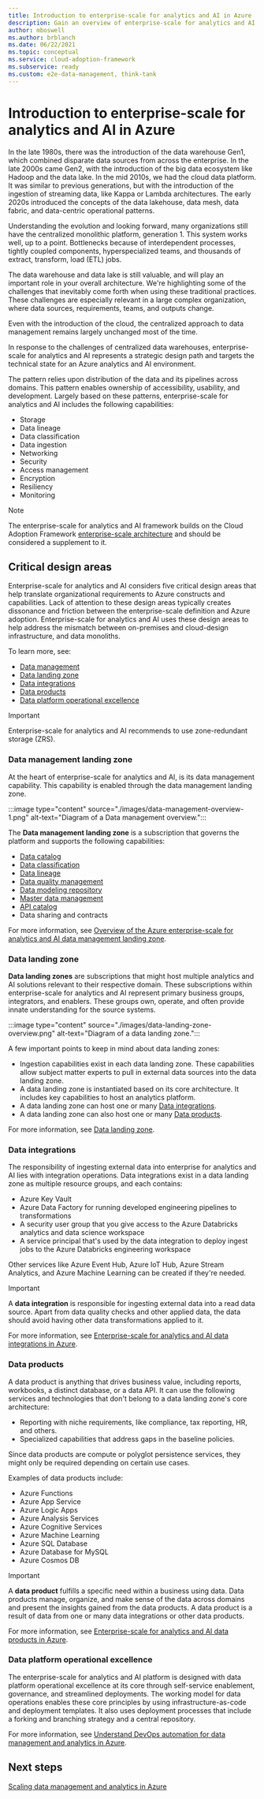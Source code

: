 ```yaml
---
title: Introduction to enterprise-scale for analytics and AI in Azure
description: Gain an overview of enterprise-scale for analytics and AI in Azure.
author: mboswell
ms.author: brblanch
ms.date: 06/22/2021
ms.topic: conceptual
ms.service: cloud-adoption-framework
ms.subservice: ready
ms.custom: e2e-data-management, think-tank
---
```


# Introduction to enterprise-scale for analytics and AI in Azure

In the late 1980s, there was the introduction of the data warehouse Gen1, which combined disparate data sources from across the enterprise. In the late 2000s came Gen2, with the introduction of the big data ecosystem like Hadoop and the data lake. In the mid 2010s, we had the cloud data platform. It was similar to previous generations, but with the introduction of the ingestion of streaming data, like Kappa or Lambda architectures. The early 2020s introduced the concepts of the data lakehouse, data mesh, data fabric, and data-centric operational patterns.

Understanding the evolution and looking forward, many organizations still have the centralized monolithic platform, generation 1. This system works well, up to a point. Bottlenecks because of interdependent processes, tightly coupled components, hyperspecialized teams, and thousands of extract, transform, load (ETL) jobs.

The data warehouse and data lake is still valuable, and will play an important role in your overall architecture. We're highlighting some of the challenges that inevitably come forth when using these traditional practices. These challenges are especially relevant in a large complex organization, where data sources, requirements, teams, and outputs change.

Even with the introduction of the cloud, the centralized approach to data management remains largely unchanged most of the time.

In response to the challenges of centralized data warehouses, enterprise-scale for analytics and AI represents a strategic design path and targets the technical state for an Azure analytics and AI environment.

The pattern relies upon distribution of the data and its pipelines across domains. This pattern enables ownership of accessibility, usability, and development. Largely based on these patterns, enterprise-scale for analytics and AI includes the following capabilities:

- Storage
- Data lineage
- Data classification
- Data ingestion
- Networking
- Security
- Access management
- Encryption
- Resiliency
- Monitoring

> [!NOTE]
> The enterprise-scale for analytics and AI framework builds on the Cloud Adoption Framework [enterprise-scale architecture](/azure/cloud-adoption-framework/ready/enterprise-scale/) and should be considered a supplement to it.

## Critical design areas

Enterprise-scale for analytics and AI considers five critical design areas that help translate organizational requirements to Azure constructs and capabilities. Lack of attention to these design areas typically creates dissonance and friction between the enterprise-scale definition and Azure adoption. Enterprise-scale for analytics and AI uses these design areas to help address the mismatch between on-premises and cloud-design infrastructure, and data monoliths.

To learn more, see:

- [Data management](#data-management-landing-zone)
- [Data landing zone](#data-landing-zone)
- [Data integrations](#data-integrations)
- [Data products](#data-products)
- [Data platform operational excellence](#data-platform-operational-excellence)

> [!IMPORTANT]
> Enterprise-scale for analytics and AI recommends to use zone-redundant storage (ZRS).

### Data management landing zone

At the heart of enterprise-scale for analytics and AI, is its data management capability. This capability is enabled through the data management landing zone.

:::image type="content" source="./images/data-management-overview-1.png" alt-text="Diagram of a Data management overview.":::

The **Data management landing zone** is a subscription that governs the platform and supports the following capabilities:

- [Data catalog](./architectures/data-management-landing-zone.md#data-catalog)
- [Data classification](./architectures/data-management-landing-zone.md#data-classification)
- [Data lineage](./architectures/data-management-landing-zone.md#data-lineage)
- [Data quality management](./architectures/data-management-landing-zone.md#data-quality-management)
- [Data modeling repository](./architectures/data-management-landing-zone.md#data-modeling-repository)
- [Master data management](./architectures/data-management-landing-zone.md#master-data-management)
- [API catalog](./architectures/data-management-landing-zone.md#api-catalog)
- Data sharing and contracts

For more information, see [Overview of the Azure enterprise-scale for analytics and AI data management landing zone](./architectures/data-management-landing-zone.md).

### Data landing zone

**Data landing zones** are subscriptions that might host multiple analytics and AI solutions relevant to their respective domain. These subscriptions within enterprise-scale for analytics and AI represent primary business groups, integrators, and enablers. These groups own, operate, and often provide innate understanding for the source systems.

:::image type="content" source="./images/data-landing-zone-overview.png" alt-text="Diagram of a data landing zone.":::

A few important points to keep in mind about data landing zones:

- Ingestion capabilities exist in each data landing zone. These capabilities allow subject matter experts to pull in external data sources into the data landing zone.
- A data landing zone is instantiated based on its core architecture. It includes key capabilities to host an analytics platform.
- A data landing zone can host one or many [Data integrations](#data-integrations).
- A data landing zone can also host one or many [Data products](#data-products).

For more information, see [Data landing zone](./architectures/data-landing-zone.md).

### Data integrations

The responsibility of ingesting external data into enterprise for analytics and AI lies with integration operations. Data integrations exist in a data landing zone as multiple resource groups, and each contains:

- Azure Key Vault
- Azure Data Factory for running developed engineering pipelines to transformations
- A security user group that you give access to the Azure Databricks analytics and data science workspace
- A service principal that's used by the data integration to deploy ingest jobs to the Azure Databricks engineering workspace

Other services like Azure Event Hub, Azure IoT Hub, Azure Stream Analytics, and Azure Machine Learning can be created if they're needed.

> [!IMPORTANT]
> A **data integration** is responsible for ingesting external data into a read data source. Apart from data quality checks and other applied data, the data should avoid having other data transformations applied to it.

For more information, see [Enterprise-scale for analytics and AI data integrations in Azure](./architectures/data-landing-zone-data-integration.md).

### Data products

A data product is anything that drives business value, including reports, workbooks, a distinct database, or a data API. It can use the following services and technologies that don't belong to a data landing zone's core architecture:

- Reporting with niche requirements, like compliance, tax reporting, HR, and others.
- Specialized capabilities that address gaps in the baseline policies.

Since data products are compute or polyglot persistence services, they might only be required depending on certain use cases.

Examples of data products include:

- Azure Functions
- Azure App Service
- Azure Logic Apps
- Azure Analysis Services
- Azure Cognitive Services
- Azure Machine Learning
- Azure SQL Database
- Azure Database for MySQL
- Azure Cosmos DB

> [!IMPORTANT]
> A **data product** fulfills a specific need within a business using data. Data products manage, organize, and make sense of the data across domains and present the insights gained from the data products. A data product is a result of data from one or many data integrations or other data products.

For more information, see [Enterprise-scale for analytics and AI data products in Azure](./architectures/data-landing-zone-data-products.md).

### Data platform operational excellence

The enterprise-scale for analytics and AI platform is designed with data platform operational excellence at its core through self-service enablement, governance, and streamlined deployments. The working model for data operations enables these core principles by using infrastructure-as-code and deployment templates. It also uses deployment processes that include a forking and branching strategy and a central repository.

For more information, see [Understand DevOps automation for data management and analytics in Azure](./organize-data-operations.md).

## Next steps

[Scaling data management and analytics in Azure](./eslz-scale.md)
